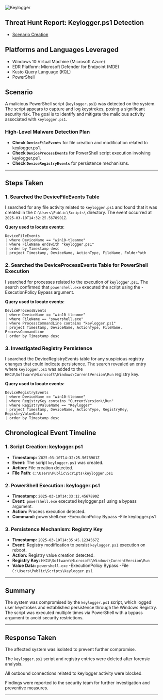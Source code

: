 ![Keylogger](https://github.com/user-attachments/assets/a3ef6721-4b38-4d7b-8cde-b8439e3157ec)



## Threat Hunt Report: Keylogger.ps1 Detection
- [Scenario Creation](https://github.com/tleanne1/threat-hunting-scenario-tor/blob/main/threat-hunting-scenario-tor-event-creation.md)

## Platforms and Languages Leveraged
- Windows 10 Virtual Machine (Microsoft Azure)
- EDR Platform: Microsoft Defender for Endpoint (MDE)
- Kusto Query Language (KQL)
- PowerShell

## Scenario

A malicious PowerShell script (`keylogger.ps1`) was detected on the system. The script appears to capture and log keystrokes, posing a significant security risk. The goal is to identify and mitigate the malicious activity associated with `keylogger.ps1`.

### High-Level Malware Detection Plan

- **Check `DeviceFileEvents`** for file creation and modification related to keylogger.ps1.
- **Check `DeviceProcessEvents`** for PowerShell script execution involving keylogger.ps1.
- **Check `DeviceRegistryEvents`** for persistence mechanisms.

---

## Steps Taken

### 1. Searched the DeviceFileEvents Table

I searched for any file activity related to `keylogger.ps1` and found that it was created in the `C:\Users\Public\Scripts\` directory. The event occurred at `2025-03-10T14:32:25.5678901Z`.

**Query used to locate events:**

```kql
DeviceFileEvents
| where DeviceName == "win10-tleanne"
| where FileName endswith "keylogger.ps1"
| order by Timestamp desc
| project Timestamp, DeviceName, ActionType, FileName, FolderPath
```

### 2. Searched the DeviceProcessEvents Table for PowerShell Execution

I searched for processes related to the execution of `keylogger.ps1`. The search confirmed that `powershell.exe` executed the script using the -ExecutionPolicy Bypass argument.

**Query used to locate events:**

```kql
DeviceProcessEvents
| where DeviceName == "win10-tleanne"
| where FileName == "powershell.exe"
| where ProcessCommandLine contains "keylogger.ps1"
| project Timestamp, DeviceName, ActionType, FileName, ProcessCommandLine
| order by Timestamp desc
```

### 3. Investigated Registry Persistence

I searched the DeviceRegistryEvents table for any suspicious registry changes that could indicate persistence. The search revealed an entry where `keylogger.ps1` was added to the `HKCU\Software\Microsoft\Windows\CurrentVersion\Run` registry key.

**Query used to locate events:**

```kql
DeviceRegistryEvents
| where DeviceName == "win10-tleanne"
| where RegistryKey contains "CurrentVersion\\Run"
| where RegistryValueName == "Keylogger"
| project Timestamp, DeviceName, ActionType, RegistryKey, RegistryValueData
| order by Timestamp desc
```

## Chronological Event Timeline

### 1. Script Creation: keylogger.ps1

- **Timestamp:** 2`025-03-10T14:32:25.5678901Z`
- **Event:** The script `keylogger.ps1` was created.
- **Action:** File creation detected.
- **File Path:** `C:\Users\Public\Scripts\keylogger.ps1`

### 2. PowerShell Execution: keylogger.ps1

- **Timestamp:** `2025-03-10T14:33:12.4567890Z`
- **Event:** `powershell.exe` executed keylogger.ps1 using a bypass argument.
- **Action:** Process execution detected.
- **Command:** powershell.exe -ExecutionPolicy Bypass -File keylogger.ps1

### 3. Persistence Mechanism: Registry Key

- **Timestamp:** `2025-03-10T14:35:45.1234567Z`
- **Event:** Registry modification to persist `keylogger.ps1` execution on reboot.
- **Action:** Registry value creation detected.
- **Registry Key:** `HKCU\Software\Microsoft\Windows\CurrentVersion\Run`
- **Value Data:** `powershell.exe` -ExecutionPolicy Bypass -File `C:\Users\Public\Scripts\keylogger.ps1`

---

## Summary

The system was compromised by the `keylogger.ps1` script, which logged user keystrokes and established persistence through the Windows Registry. The script was executed multiple times via PowerShell with a bypass argument to avoid security restrictions.

---

## Response Taken

The affected system was isolated to prevent further compromise.

The `keylogger.ps1` script and registry entries were deleted after forensic analysis.

All outbound connections related to keylogger activity were blocked.

Findings were reported to the security team for further investigation and preventive measures.

---
